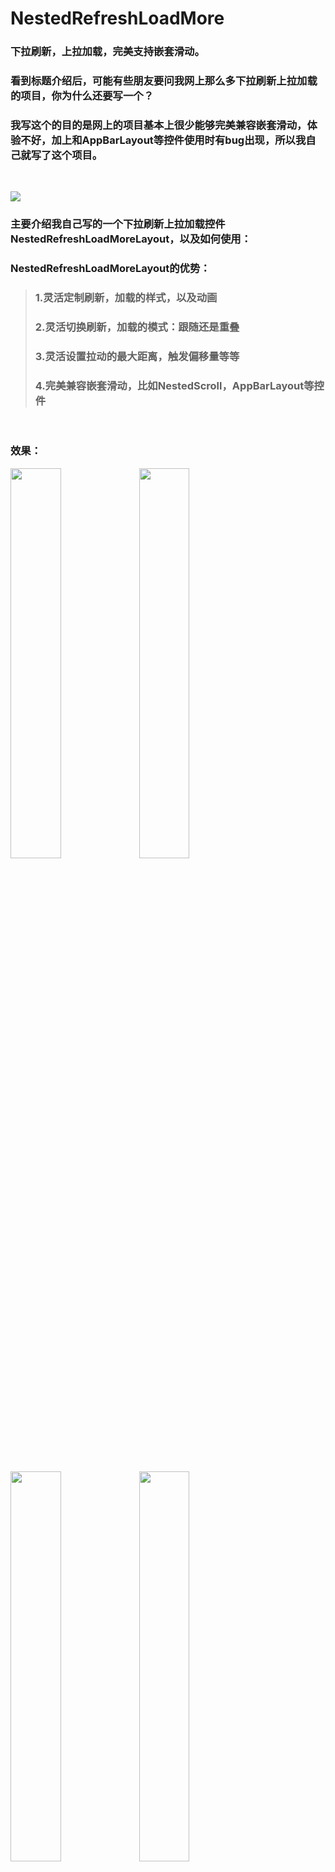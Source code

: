 # NestedRefreshLoadMore
### 下拉刷新，上拉加载，完美支持嵌套滑动。

### 看到标题介绍后，可能有些朋友要问我网上那么多下拉刷新上拉加载的项目，你为什么还要写一个？
### 我写这个的目的是网上的项目基本上很少能够完美兼容嵌套滑动，体验不好，加上和AppBarLayout等控件使用时有bug出现，所以我自己就写了这个项目。


<br/>



![](screenshot/effort.jpg)

### 主要介绍我自己写的一个下拉刷新上拉加载控件NestedRefreshLoadMoreLayout，以及如何使用：

### NestedRefreshLoadMoreLayout的优势：
>### 1.灵活定制刷新，加载的样式，以及动画
>### 2.灵活切换刷新，加载的模式：跟随还是重叠
>### 3.灵活设置拉动的最大距离，触发偏移量等等
>### 4.完美兼容嵌套滑动，比如NestedScroll，AppBarLayout等控件

<br/>

### 效果：

<p>
<img src="screenshot/image1.gif" width="40%" />
<img src="screenshot/image2.gif" width="40%" />
</p>

<br/>


<p>
<img src="screenshot/image3.gif" width="40%" />
<img src="screenshot/image4.gif" width="40%" />
</p>

<br/>

### 使用：

### (1).项目引入

	compile 'github.skcodestack:nestedrefreshloadmore:1.1.1'

### (2).编写xml

	<github.skcodestack.nestedrefresh.NestedRefreshLoadMoreLayout
        android:id="@+id/lay_refresh"
        android:layout_width="match_parent"
        android:layout_heisxght="match_parent"
        app:header="@layout/layout_default_header"
        app:footer="@layout/layout_default_footer"
        app:mode="follow"
        >
        <android.support.v7.widget.RecyclerView
            android:id="@+id/recyclerView"
            android:layout_width="match_parent"
            android:layout_height="match_parent"
            android:paddingBottom="5dp"
            android:scrollbars="vertical"
            android:background="#cccccc"/>

    </github.skcodestack.nestedrefresh.NestedRefreshLoadMoreLayout>


##### app:header="@layout/layout_default_header"

##### 头布局，layout_default_header是提供的默认头

##### app:footer="@layout/layout_default_footer"

##### 尾布局，layout_default_footer是提供的默认尾

##### app:mode="follow"

##### 模式，follow 跟随，overlap 重叠

### (3).编写代码

		refreshView.setOnRefreshListener(this);
        refreshView.setOnLoadMoreListener(this);



<br/>

------------------------------------------------------------------------------------------------------

## 其他设置：

### 1.开关刷新和加载：
	
		refreshView.setRefreshEnabled(true);
        refreshView.setLoadMoreEnabled(true);

### 2.设置模式

>### (1).代码设置：
>

	refreshView.setMode(NestedRefreshLoadMoreLayout.Mode.FOLLOW);
  
>
>### (2).xml设置：
>

	app:mode="follow"

>


### 3.头布局和尾布局设置：

>### (1).代码设置：

>
		    refreshView.setRefreshHeaderView(view);
        refreshView.setLoadMoreFooterView(view);
>

>### (2).xml设置：
>

		app:header="@layout/layout_default_header"
        app:footer="@layout/layout_default_footer"

>

### 4.开关刷新与加载：

>### true:开启  flase:关闭

>

	refreshView.setRefreshing(true);
	refreshView.setLoadingMore(true);

>

### 5.设置刷新和加载监听

>

	 	   refreshView.setOnRefreshListener(this);
        refreshView.setOnLoadMoreListener(this);

>


### 6.定制刷新布局

>### 头布局需要继承BaseHeader,比如：DefaultOnRefreshHeaderView


>### 可以重写的方法：

>
 
		//开始滑动调用
		@Override
	    public void onPrepare() 
	    }
		//滑动过程中调用
		//dy ---滑动偏移量
		//offset---触发刷新的偏移量
	    @Override
	    public void onDrag(int dy,int offset) {
	    }
		//手释放时调用
	    @Override
	    public void onRelease() {
	    }
		//滑动结束调用
	    @Override
	    public void onComplete() 
	    }
		//重置时调用
	    @Override
	    public void onReset() {
	    }
		//返回最大滑动距离
	    @Override
	    public int getDragMaxOffset(View rootView) {
	        return 0;
	    }
		//返回触发刷新位移
	    @Override
	    public int getDragTriggerOffset(View rootView) {
	        return 0;
	    }
		//刷新时调用
	    @Override
	    public void onRefresh() {
	    }
>
>
>

### 6.定制加载布局

>### 头布局需要继承BaseFooter,比如：DefaultOnLoadMoreFooterView


>### 可以重写的方法：	

>
		//开始滑动调用
		@Override
	    public void onPrepare() {
	    }
		//滑动过程中调用
		//dy ---滑动偏移量
		//offset---触发加载的偏移量
	    @Override
	    public void onDrag(int dy,int offset) {
	    }
		//手释放时调用
	    @Override
	    public void onRelease() {
	    }
		//滑动结束调用
	    @Override
	    public void onComplete() {
	    }
		//重置时调用
	    @Override
	    public void onReset() {
	    }
		//返回最大滑动距离
	    @Override
	    public int getDragMaxOffset(View rootView) {
	        return 0;
	    }
		//返回触发加载位移
	    @Override
	    public int getDragTriggerOffset(View rootView) {
	        return 0;
	    }
		//加载时调用
	    @Override
	    public void onLoadMore() {
	    }
>


<br/>


<br/>

<br/>


## 版本

#### 1.1.1   解决1.1.0版本中在非嵌套滑动情况下，快速滑动回弹中有一丝卡顿

#### 1.1.0   添加了默认的刷新和加载布局


<br/>

<br/>


## Thinks :

   ####   - [Google SwipeRefreshLayout](###)
   ####   - [Google RecyclerView](###)
   ####   - [SwipeToLoadLayout](https://github.com/Aspsine/SwipeToLoadLayout)

<br/>

<br/>

## Contact Me

   ####   Github: github.com/aspsine
   ####   Email:  skcodestack@outlook.com
   ####   QQ:     1562363326


<br/>

<br/>

## License

	Copyright 2015 Aspsine. All rights reserved.

	Licensed under the Apache License, Version 2.0 (the "License");
	you may not use this file except in compliance with the License.
	You may obtain a copy of the License at

	    http://www.apache.org/licenses/LICENSE-2.0

	Unless required by applicable law or agreed to in writing, software
	distributed under the License is distributed on an "AS IS" BASIS,
	WITHOUT WARRANTIES OR CONDITIONS OF ANY KIND, either express or implied.
	See the License for the specific language governing permissions and
	limitations under the License.


